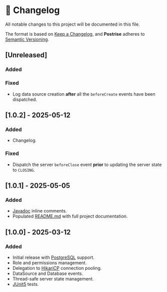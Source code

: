 # :memo: Changelog

All notable changes to this project will be documented in this file.

The format is based on [Keep a Changelog](https://keepachangelog.com/en/1.1.0/),
and **Postrise** adheres to [Semantic Versioning](https://semver.org/spec/v2.0.0.html).

## [Unreleased]

### Added

### Fixed

-   Log data source creation **after** all the `beforeCreate` events have been dispatched.

## [1.0.2] - 2025-05-12

### Added

-   Changelog.

### Fixed

-   Dispatch the server `beforeClose` event **prior** to updating the server state to `CLOSING`.

## [1.0.1] - 2025-05-05

### Added

-   [Javadoc](https://javadoc.io/doc/org.adonix/postrise) inline comments.
-   Populated [README.md](README.md) with full project documentation.

## [1.0.0] - 2025-03-12

### Added

-   Initial release with [PostgreSQL](https://www.postgresql.org) support.
-   Role and permissions management.
-   Delegation to [HikariCP](https://github.com/brettwooldridge/HikariCP) connection pooling.
-   DataSource and Database events.
-   Thread-safe server state management.
-   [JUnit5](https://junit.org/junit5/) tests.
